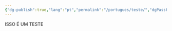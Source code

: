 ```yaml
---
{"dg-publish":true,"lang":"pt","permalink":"/portugues/teste/","dgPassFrontmatter":true}
---
```



ISSO É UM TESTE